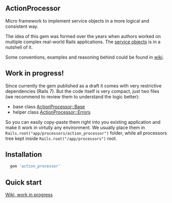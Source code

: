 ## ActionProcessor

Micro framework to implement service objects in a more logical and consistent way.

The idea of this gem was formed over the years when authors worked on multiple complex real-world Rails applications. The [service objects](https://www.toptal.com/ruby-on-rails/rails-service-objects-tutorial) is in a nutshell of it.  

Some conventions, examples and reasoning behind could be found in [wiki](https://github.com/GhennadiiMir/action_processor/wiki).


## Work in progress!

Since currently the gem published as a draft it comes with very restrictive dependencies (Rails 7). But the code itself is very compact, just two files (we recommend to review them to understand the logic better):
* base class [ActionProcessor::Base](https://github.com/GhennadiiMir/action_processor/blob/master/lib/action_processor/base.rb) 
* helper class [ActionProcessor::Errors](https://github.com/GhennadiiMir/action_processor/blob/master/lib/action_processor/errors.rb)

So you can easily copy-paste them right into you existing application and make it work in virtully any environment. We usually place them in `Rails.root("app/processors/action_processor")` folder, while all processors tree kept inside `Rails.root("/app/processors")` root.


## Installation

```ruby
  gem 'action_processor'
```

## Quick start

[Wiki, work in progress](https://github.com/GhennadiiMir/action_processor/wiki)